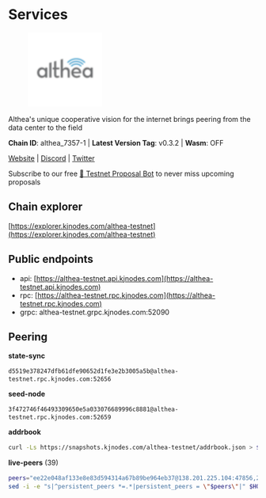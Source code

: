 # Services

<figure><img src="https://raw.githubusercontent.com/kj89/cosmos-images/main/logos/althea.png" width="150" alt=""><figcaption></figcaption></figure>

Althea's unique cooperative vision for the internet  brings peering from the data center to the field

**Chain ID**: althea_7357-1 | **Latest Version Tag**: v0.3.2 | **Wasm**: OFF

[Website](https://www.althea.net) | [Discord](https://discord.gg/ZTKWfpDs) | [Twitter](https://twitter.com/altheanetwork)



Subscribe to our free [🤖 Testnet Proposal Bot](https://t.me/kjnodes_testnet_proposal_bot) to never miss upcoming proposals


## Chain explorer
[https://explorer.kjnodes.com/althea-testnet](https://explorer.kjnodes.com/althea-testnet)

## Public endpoints

* api: [https://althea-testnet.api.kjnodes.com](https://althea-testnet.api.kjnodes.com)
* rpc: [https://althea-testnet.rpc.kjnodes.com](https://althea-testnet.rpc.kjnodes.com)
* grpc: althea-testnet.grpc.kjnodes.com:52090

## Peering

**state-sync**

```text
d5519e378247dfb61dfe90652d1fe3e2b3005a5b@althea-testnet.rpc.kjnodes.com:52656
```

**seed-node**

```text
3f472746f46493309650e5a033076689996c8881@althea-testnet.rpc.kjnodes.com:52659
```

**addrbook**
```bash
curl -Ls https://snapshots.kjnodes.com/althea-testnet/addrbook.json > $HOME/.althea/config/addrbook.json
```

**live-peers** (39)
```bash
peers="ee22e048af133e8e83d594314a67b89be964eb37@138.201.225.104:47856,2cd7bd0bb40ed6f16ff7a9617ae8c7a74ce06e34@148.251.91.219:26656,27dc32e6a756ccb04ca4e1395008f18f5efeaf8e@162.55.1.2:31656,eb69783b7e38059a58abaf342eb64f704de37636@23.88.66.239:31656,3f9a20277d68b7fe52efbe84dad231af472d0190@162.55.235.69:29656,31e4e58aed75f099eb5b71fd9fd48b48e4bf721a@5.75.170.207:26656,ba247bdf826a9636a8276d6a00d8004755f6bb18@162.19.238.210:26656,6d97969912514e3583dee8e0cca15a383adbde6c@213.246.57.175:26656,c1ad743c152d67dea9df71e3de2024cddd57c0cb@31.220.84.183:26656,a3ac64c5c84817f3694a866298399e6ad71ff26c@65.21.53.39:26656,d5519e378247dfb61dfe90652d1fe3e2b3005a5b@65.109.68.190:52656,1d9a103d1e24c590bdfb577537eddd19a322f886@65.109.92.240:17886,c7b642db1e41d4136d3fd36a6a505a3bcc504a2f@34.73.112.90:26656,93fa6dee174ed6f119223542ed0f622087adab7e@24.199.116.190:26656,15e7baf69c0db5c25e26cd1f13eb0d52a7a708b5@142.202.241.235:26656,76932bbeb29836c6405329c21358d051ef6e33a3@65.109.65.163:21856,0d4220d2bbda711183a8db6f45c26b1541fa0d6a@65.109.116.204:21856,c1d2d254a903b58692046b573dd06d2aa629266c@65.109.156.208:02656,cc542d9fb5f93780fc4004aa67f2b502686a24e8@144.76.27.79:61056,4f5eb5164329a61fc898ac75849ae873c8e539c9@66.172.36.135:14656,0037b2dc30933fa5c027a83be39f0061253ff83b@5.189.157.140:26656,698edcaf59b14f7bf50b681ef1ee3046fa062c77@65.109.92.235:11056,17edf24237b1c2b5b196d344761f964407d05862@65.108.233.109:12456,ccc09b0fb3c5f6b2dc826a6896bf43b099921bdb@207.180.253.242:26656,0aac1fc75b4a613f6bb7d15c6250350d478227a6@66.45.231.30:11144,83147260a704b75283ca6da218516ee0eaa82956@170.64.156.36:26656,311a410a9c7dcf7d074f75ce52f882ebae3b1bb7@46.38.232.86:17656,04917b5810df2a380c1b18d83f577f1aba550818@222.106.187.14:53300,a544cb496604839c93ace95167d90a5497e520fc@86.48.2.235:26656,975393744d620d9dcb8dfd21c0282a6285766523@176.57.184.215:26656,2f43ea489479761a7cb7e250b634706d2a441c27@94.19.249.187:29656,a7b4e2ab0e3334bd2986c09cd5dafbc938ef23bf@65.108.78.101:52656,c6e1ed7117cd56036cc51835945d155e9c474c01@144.76.17.123:26656,938388d1a011858d6238bf22944ab2dcba9b22a8@65.108.199.206:36656,766377592cbaae65d8e6df5120bd8b4fdfc8a372@98.63.20.2:26656,937dcf8c45b7c64e5188a7036427f2ce86383035@95.165.89.222:24126,90d692d481c1c4739ba8a7045b5552fa8d410901@88.99.164.158:17886,6c3d7683bf40a521b7c22391fd6c989b46a2e0e2@78.46.106.75:27656,ade4d8bc8cbe014af6ebdf3cb7b1e9ad36f412c0@176.9.82.221:12456"
sed -i -e "s|^persistent_peers *=.*|persistent_peers = \"$peers\"|" $HOME/.althea/config/config.toml
```
